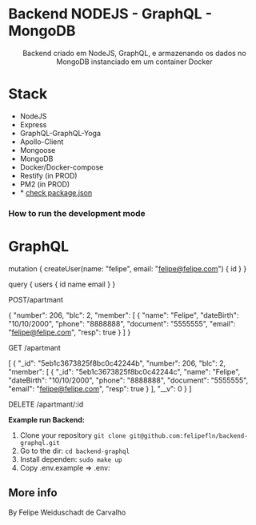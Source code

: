 # Backend NODEJS - GraphQL - MongoDB

<p align="center">
Backend criado em NodeJS, GraphQL, e armazenando os dados no MongoDB instanciado em um container Docker

# Stack
- NodeJS
- Express
- GraphQL-GraphQL-Yoga
- Apollo-Client
- Mongoose
- MongoDB
- Docker/Docker-compose
- Restify (in PROD)
- PM2 (in PROD)
- \* [check package.json](/backend-graphql/package.json)

### How to run the development mode
# GraphQL
mutation {
  createUser(name: "felipe", email: "felipe@felipe.com") {
    id
  }
}

query {
  users {
    id
    name
    email
  }
}

POST/apartmant

{
	"number": 206,
	"blc": 2,
	"member": [
		{
			"name": "Felipe",
			"dateBirth": "10/10/2000",
			"phone": "8888888",
			"document": "5555555",
			"email": "felipe@felipe.com",
			"resp": true
		}
	]
}

GET /apartmant

[
  {
    "_id": "5eb1c3673825f8bc0c42244b",
    "number": 206,
    "blc": 2,
    "member": [
      {
        "_id": "5eb1c3673825f8bc0c42244c",
        "name": "Felipe",
        "dateBirth": "10/10/2000",
        "phone": "8888888",
        "document": "5555555",
        "email": "felipe@felipe.com",
        "resp": true
      }
    ],
    "__v": 0
  }
]

DELETE /apartmant/:id


**Example run Backend:**
1. Clone your repository `git clone git@github.com:felipefln/backend-graphql.git`
2. Go to the dir: `cd backend-graphql`
3. Install dependen: `sudo make up`
4. Copy .env.example => .env: 


## More info

By Felipe Weiduschadt de Carvalho